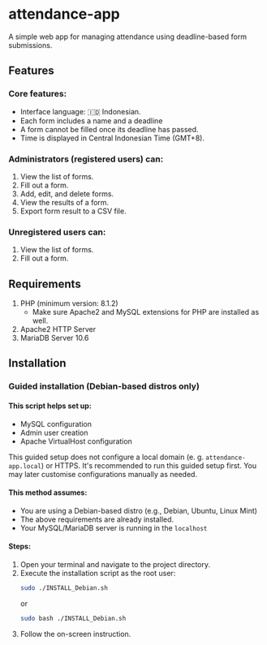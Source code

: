 # attendance-app

A simple web app for managing attendance using deadline-based form submissions.

## Features

### Core features:
- Interface language: :indonesia: Indonesian.
- Each form includes a name and a deadline
- A form cannot be filled once its deadline has passed.
- Time is displayed in Central Indonesian Time (GMT+8).

### Administrators (registered users) can:
1. View the list of forms.
2. Fill out a form.
3. Add, edit, and delete forms.
4. View the results of a form.
5. Export form result to a CSV file.

### Unregistered users can:
1. View the list of forms.
2. Fill out a form.

## Requirements
1. PHP (minimum version: 8.1.2)
    - Make sure Apache2 and MySQL extensions for PHP are installed as well.
2. Apache2 HTTP Server
3. MariaDB Server 10.6
 
## Installation

### Guided installation (Debian-based distros only)
#### This script helps set up:
- MySQL configuration
- Admin user creation
- Apache VirtualHost configuration

This guided setup does not configure a local domain (e. g. `attendance-app.local`) or HTTPS.
It's recommended to run this guided setup first. You may later customise configurations manually as needed.

#### This method assumes:
- You are using a Debian-based distro (e.g., Debian, Ubuntu, Linux Mint)
- The above requirements are already installed.
- Your MySQL/MariaDB server is running in the `localhost`

#### Steps:
1. Open your terminal and navigate to the project directory.
2. Execute the installation script as the root user:
    ```bash
    sudo ./INSTALL_Debian.sh
    ```
    or
    ```bash
    sudo bash ./INSTALL_Debian.sh
    ```
3. Follow the on-screen instruction.
